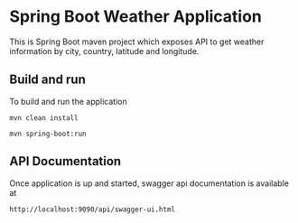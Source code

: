# Spring Boot Weather Application

This is Spring Boot maven project which exposes API to get weather information by city, country, latitude and longitude.

## Build and run

To build and run the application
```
mvn clean install

mvn spring-boot:run
```

## API Documentation

Once application is up and started, swagger api documentation is available at

```
http://localhost:9090/api/swagger-ui.html
``` 